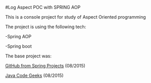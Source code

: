 
#Log Aspect POC with SPRING AOP

This is a console project for study of Aspect Oriented programming

The project is using the following tech:

-Spring AOP

-Spring boot



The base project was:

[GitHub from Spring Projects](https://github.com/spring-projects/spring-boot/tree/master/spring-boot-samples ) (08/2015)

[Java Code Geeks](http://www.javacodegeeks.com/2014/02/applying-aspect-oriented-programming.html ) (08/2015)
